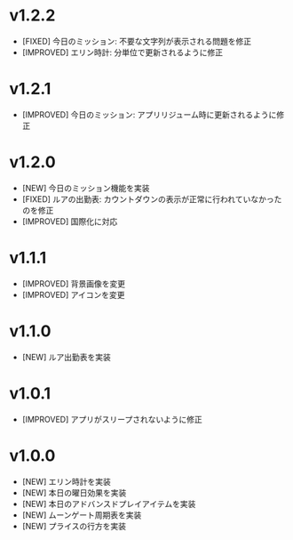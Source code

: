 # v1.2.2

- [FIXED] 今日のミッション: 不要な文字列が表示される問題を修正
- [IMPROVED] エリン時計: 分単位で更新されるように修正

# v1.2.1

- [IMPROVED] 今日のミッション: アプリリジューム時に更新されるように修正

# v1.2.0

- [NEW] 今日のミッション機能を実装
- [FIXED] ルアの出勤表: カウントダウンの表示が正常に行われていなかったのを修正
- [IMPROVED] 国際化に対応

# v1.1.1

- [IMPROVED] 背景画像を変更
- [IMPROVED] アイコンを変更

# v1.1.0

- [NEW] ルア出勤表を実装

# v1.0.1

- [IMPROVED] アプリがスリープされないように修正

# v1.0.0

- [NEW] エリン時計を実装
- [NEW] 本日の曜日効果を実装
- [NEW] 本日のアドバンスドプレイアイテムを実装
- [NEW] ムーンゲート周期表を実装
- [NEW] プライスの行方を実装
